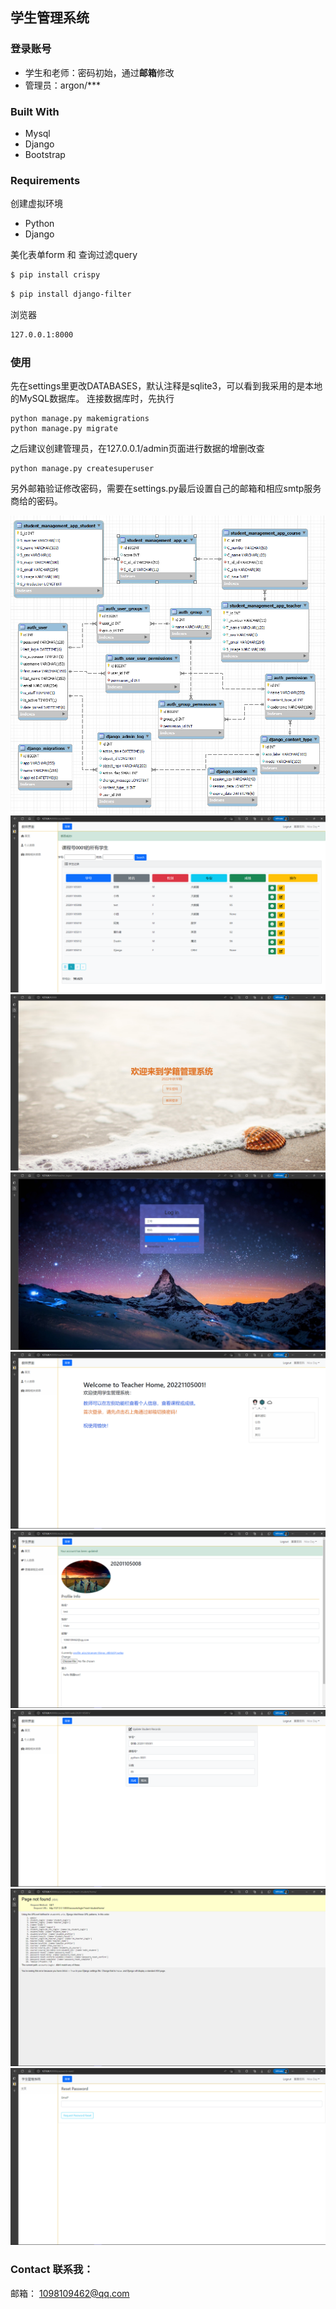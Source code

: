 ## 学生管理系统

### 登录账号

- 学生和老师：密码初始，通过**邮箱**修改
- 管理员：argon/***

### Built With
* Mysql
* Django
* Bootstrap

### Requirements
创建虚拟环境
* Python
* Django

美化表单form 和 查询过滤query
```sh
$ pip install crispy
```
```sh
$ pip install django-filter
```
浏览器
```sh
127.0.0.1:8000
```
### 使用
先在settings里更改DATABASES，默认注释是sqlite3，可以看到我采用的是本地的MySQL数据库。
连接数据库时，先执行
```
python manage.py makemigrations
python manage.py migrate
```
之后建议创建管理员，在127.0.0.1/admin页面进行数据的增删改查
```
python manage.py createsuperuser
```

另外邮箱验证修改密码，需要在settings.py最后设置自己的邮箱和相应smtp服务商给的密码。

![ER-diagram](images/ER.png)
![show](images/show.png)
![index](images/index.png)
![login](images/login.png)
![home](images/home.png)
![profile](images/profile.png)
![update](images/edit.png)
![not_login](images/not-login.png)
![password](images/reset-password.png)

### Contact 联系我：
邮箱： 1098109462@qq.com
